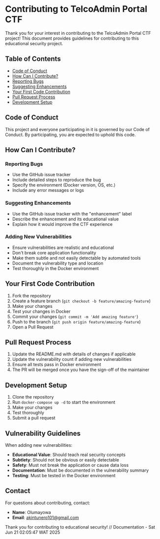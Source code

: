 # Contributing to TelcoAdmin Portal CTF

Thank you for your interest in contributing to the TelcoAdmin Portal CTF project! This document provides guidelines for contributing to this educational security project.

## Table of Contents

- [Code of Conduct](#code-of-conduct)
- [How Can I Contribute?](#how-can-i-contribute)
- [Reporting Bugs](#reporting-bugs)
- [Suggesting Enhancements](#suggesting-enhancements)
- [Your First Code Contribution](#your-first-code-contribution)
- [Pull Request Process](#pull-request-process)
- [Development Setup](#development-setup)

## Code of Conduct

This project and everyone participating in it is governed by our Code of Conduct. By participating, you are expected to uphold this code.

## How Can I Contribute?

### Reporting Bugs

- Use the GitHub issue tracker
- Include detailed steps to reproduce the bug
- Specify the environment (Docker version, OS, etc.)
- Include any error messages or logs

### Suggesting Enhancements

- Use the GitHub issue tracker with the "enhancement" label
- Describe the enhancement and its educational value
- Explain how it would improve the CTF experience

### Adding New Vulnerabilities

- Ensure vulnerabilities are realistic and educational
- Don't break core application functionality
- Make them subtle and not easily detectable by automated tools
- Document the vulnerability type and location
- Test thoroughly in the Docker environment

## Your First Code Contribution

1. Fork the repository
2. Create a feature branch (`git checkout -b feature/amazing-feature`)
3. Make your changes
4. Test your changes in Docker
5. Commit your changes (`git commit -m 'Add amazing feature'`)
6. Push to the branch (`git push origin feature/amazing-feature`)
7. Open a Pull Request

## Pull Request Process

1. Update the README.md with details of changes if applicable
2. Update the vulnerability count if adding new vulnerabilities
3. Ensure all tests pass in Docker environment
4. The PR will be merged once you have the sign-off of the maintainer

## Development Setup

1. Clone the repository
2. Run `docker-compose up -d` to start the environment
3. Make your changes
4. Test thoroughly
5. Submit a pull request

## Vulnerability Guidelines

When adding new vulnerabilities:

- **Educational Value**: Should teach real security concepts
- **Subtlety**: Should not be obvious or easily detectable
- **Safety**: Must not break the application or cause data loss
- **Documentation**: Must be documented in the vulnerability summary
- **Testing**: Must be tested in the Docker environment

## Contact

For questions about contributing, contact:
- **Name**: Olumayowa
- **Email**: akintunero101@gmail.com

Thank you for contributing to educational security! // Documentation - Sat Jun 21 02:05:47 WAT 2025
